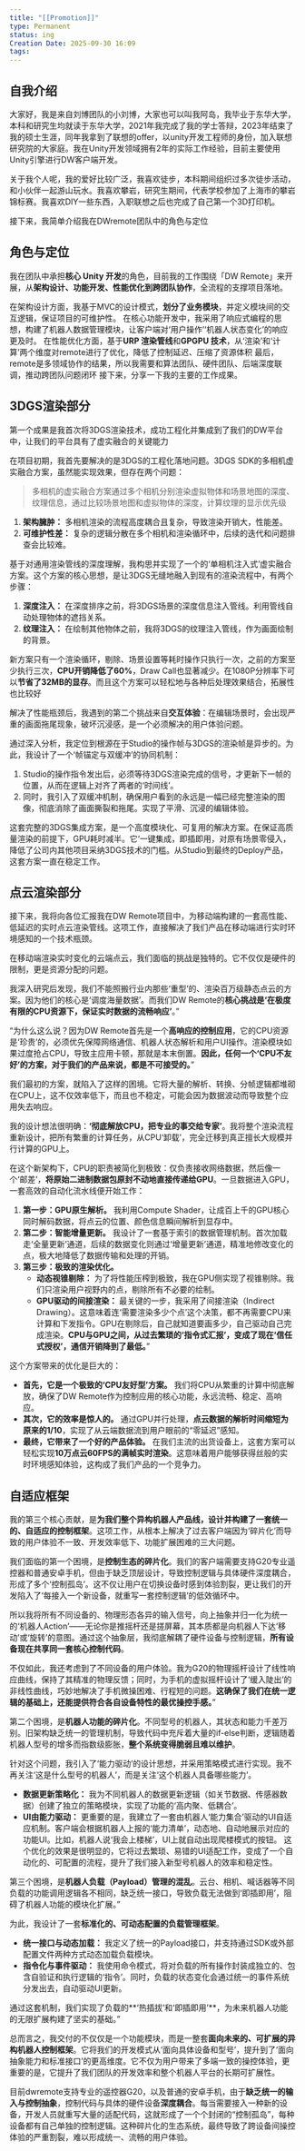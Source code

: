 ```yaml
---
title: "[[Promotion]]"
type: Permanent
status: ing
Creation Date: 2025-09-30 16:09
tags:
---
```

## 自我介绍
大家好，我是来自刘博团队的小刘博，大家也可以叫我阿岛，我毕业于东华大学，本科和研究生均就读于东华大学，2021年我完成了我的学士答辩，2023年结束了我的硕士生涯，同年我拿到了联想的offer，以unity开发工程师的身份，加入联想研究院的大家庭。我在Unity开发领域拥有2年的实际工作经验，目前主要使用Unity引擎进行DW客户端开发。

关于我个人呢，我的爱好比较广泛，我喜欢徒步，本科期间组织过多次徒步活动，和小伙伴一起游山玩水。我喜欢攀岩，研究生期间，代表学校参加了上海市的攀岩锦标赛。我喜欢DIY一些东西，入职联想之后也完成了自己第一个3D打印机。

接下来，我简单介绍我在DWremote团队中的角色与定位

## 角色与定位
我在团队中承担**核心 Unity 开发**的角色，目前我的工作围绕「DW Remote」来开展，从**架构设计、功能开发、性能优化到跨团队协作**，全流程的支撑项目落地。

在架构设计方面，我基于MVC的设计模式，**划分了业务模块**，并定义模块间的交互逻辑，保证项目的可维护性。
在核心功能开发中，我采用了响应式编程的思想，构建了机器人数据管理模块，让客户端对‘用户操作’‘机器人状态变化’的响应更及时。
在性能优化方面，基于**URP 渲染管线**和**GPGPU 技术**，从‘渲染’和‘计算’两个维度对remote进行了优化，降低了控制延迟、压缩了资源体积
最后，remote是多领域协作的结果，所以我需要和算法团队、硬件团队、后端深度联调，推动跨团队问题闭环
接下来，分享一下我的主要的工作成果。

## 3DGS渲染部分
第一个成果是我首次将3DGS渲染技术，成功工程化并集成到了我们的DW平台中，让我们的平台具有了虚实融合的关键能力

在项目初期，我首先要解决的是3DGS的工程化落地问题。3DGS SDK的多相机虚实融合方案，虽然能实现效果，但存在两个问题：
>多相机的虚实融合方案通过多个相机分别渲染虚拟物体和场景地图的深度、纹理信息，通过比较场景地图和虚拟物体的深度，计算纹理的显示优先级

1. **架构臃肿：** 多相机渲染的流程高度耦合且复杂，导致渲染开销大，性能差。
2. **可维护性差：** 复杂的逻辑分散在多个相机和渲染循环中，后续的迭代和问题排查会比较难。

基于对通用渲染管线的深度理解，我构思并实现了一个的‘单相机注入式’虚实融合方案。这个方案的核心思想，是让3DGS无缝地融入到现有的渲染流程中，有两个步骤：
1. **深度注入：** 在深度排序之前，将3DGS场景的深度信息注入管线。利用管线自动处理物体的遮挡关系。
2. **纹理注入：** 在绘制其他物体之前，我将3DGS的纹理注入管线，作为画面绘制的背景。

新方案只有一个渲染循环，剔除、场景设置等耗时操作只执行一次，之前的方案至少执行三次，**CPU开销降低了60%**，Draw Call也显著减少。在1080P分辨率下可以**节省了32MB的显存**。而且这个方案可以轻松地与各种后处理效果结合，拓展性也比较好

解决了性能瓶颈后，我遇到的第二个挑战来自**交互体验**：在编辑场景时，会出现严重的画面拖尾现象，破坏沉浸感，是一个必须解决的用户体验问题。

通过深入分析，我定位到根源在于Studio的操作帧与3DGS的渲染帧是异步的。为此，我设计了一个‘帧锚定与双缓冲’的协同机制：

1. Studio的操作指令发出后，必须等待3DGS渲染完成的信号，才更新下一帧的位置，从而在逻辑上对齐了两者的‘时间线’。
2. 同时，我引入了双缓冲机制，确保用户看到的永远是一幅已经完整渲染的图像，彻底消除了画面撕裂和拖尾。实现了平滑、沉浸的编辑体验。

这套完整的3DGS集成方案，是一个高度模块化、可复用的解决方案。在保证高质量渲染的前提下，GPU耗时减半。它‘一键集成，即插即用，对原有场景零侵入，降低了公司内其他项目采纳3DGS技术的门槛。从Studio到最终的Deploy产品，这套方案一直在稳定工作。

## 点云渲染部分
接下来，我将向各位汇报我在DW Remote项目中，为移动端构建的一套高性能、低延迟的实时点云渲染管线。这项工作，直接解决了我们产品在移动端进行实时环境感知的一个技术瓶颈。

在移动端渲染实时变化的云端点云，我们面临的挑战是独特的。它不仅仅是硬件的限制，更是资源分配的问题。

我深入研究后发现，我们不能照搬行业内那些‘重型’的、渲染百万级静态点云的方案。因为他们的核心是‘调度海量数据’。而我们DW Remote的**核心挑战是‘在极度有限的CPU资源下，保证实时数据的流畅响应’**。”

“为什么这么说？因为DW Remote首先是一个**高响应的控制应用**，它的CPU资源是‘珍贵’的，必须优先保障网络通信、机器人状态解析和用户UI操作。渲染模块如果过度抢占CPU，导致主应用卡顿，那就是本末倒置。**因此，任何一个‘CPU不友好’的方案，对于我们的产品来说，都是不可接受的。**”

我们最初的方案，就陷入了这样的困境。它将大量的解析、转换、分帧逻辑都堆砌在CPU上，这不仅效率低下，而且也不稳定，可能会因为数据波动而导致整个应用失去响应。

我的设计想法很明确：**‘彻底解放CPU，把专业的事交给专家’**。我将整个渲染流程重新设计，把所有繁重的计算任务，从CPU‘卸载’，完全迁移到真正擅长大规模并行计算的GPU上。

在这个新架构下，CPU的职责被简化到极致：仅负责接收网络数据，然后像一个‘邮差’，**将原始二进制数据包原封不动地直接传递给GPU**。一旦数据进入GPU，一套高效的自动化流水线便开始工作：

1. **第一步：GPU原生解析。** 我利用Compute Shader，让成百上千的GPU核心同时解码数据，将点云的位置、颜色信息瞬间解析到显存中。
2. **第二步：智能增量更新。** 我设计了一套基于索引的数据管理机制。首次加载走‘全量更新’通道，后续的数据变化则通过‘增量更新’通道，精准地修改变化的点，极大地降低了数据传输和处理的开销。
3. **第三步：极致的渲染优化。**
    - **动态视锥剔除：** 为了将性能压榨到极致，我在GPU侧实现了视锥剔除。我们只渲染用户视野内的点，剔除所有不必要的绘制。
    - **GPU驱动的间接渲染：** 最关键的一步，我采用了间接渲染（Indirect Drawing）。这意味着连‘需要渲染多少个点’这个决策，都不再需要CPU来计算和下发指令。GPU在剔除后，自己就知道要画多少，自己驱动自己完成渲染。**CPU与GPU之间，从过去繁琐的‘指令式汇报’，变成了现在‘信任式授权’，通信开销降到了最低。**”
        
这个方案带来的优化是巨大的：
- **首先，它是一个极致的‘CPU友好型’方案。** 我们将CPU从繁重的计算中彻底解放，确保了DW Remote作为控制应用的核心功能，永远流畅、稳定、高响应。
- **其次，它的效率是惊人的。** 通过GPU并行处理，**点云数据的解析时间缩短为原来的1/10**，实现了从云端数据流到用户眼前的“零延迟”感知。
- **最终，它带来了一个好的产品体验。** 在我们主流的出货设备上，这套方案可以轻松实现**10万点云60FPS的满帧实时渲染**。这意味着用户能够获得丝般的实时环境感知体验，这构成了我们产品的一个竞争力。

## 自适应框架

我的第三个核心贡献，是**为我们整个异构机器人产品线，设计并构建了一套统一的、自适应的控制框架**。这项工作，从根本上解决了过去客户端因为‘碎片化’而导致的用户体验不一致、开发效率低下、功能扩展困难的三大问题。

我们面临的第一个困境，是**控制生态的碎片化**。我们的客户端需要支持G20专业遥控器和普通安卓手机，但由于缺乏顶层设计，导致控制逻辑与具体硬件深度耦合，形成了多个‘控制孤岛’。这不仅让用户在切换设备时感到体验割裂，更让我们的开发陷入了‘每接入一个新设备，就重写一套控制逻辑’的低效循环中。

所以我将所有不同设备的、物理形态各异的输入信号，向上抽象并归一化为统一的‘机器人Action’——无论你是推摇杆还是搓屏幕，其本质都是向机器人下达‘移动’或‘旋转’的意图。通过这个抽象层，我彻底解耦了硬件设备与控制逻辑，**所有设备现在共享同一套核心控制代码**。

不仅如此，我还考虑到了不同设备的用户体验。我为G20的物理摇杆设计了线性响应曲线，保持了其精准的物理反馈；同时，为手机的虚拟摇杆设计了‘缓入陡出’的非线性曲线，巧妙地解决了手机微操困难、行程短的问题。**这确保了我们在统一逻辑的基础上，还能提供符合各自设备特性的最优操控手感。**”

第二个困境，是**机器人功能的碎片化**。不同型号的机器人，其状态和能力千差万别。旧架构缺乏统一的管理机制，导致代码中充斥着大量的if-else判断，逻辑随着机器人型号的增多而指数级膨胀，**整个系统变得脆弱且难以维护**。

针对这个问题，我引入了‘能力驱动’的设计思想，并采用策略模式进行实现。我不再关注‘这是什么型号的机器人’，而是关注‘这个机器人具备哪些能力’。
- **数据更新策略化：** 我为不同机器人的数据更新逻辑（如关节数据、传感器数据）创建了独立的策略模块，实现了功能的‘高内聚、低耦合’。    
- **UI由能力驱动：** 更重要的是，我建立了一套由机器人‘能力集合’驱动的UI自适应机制。客户端会根据机器人上报的‘能力清单’，动态地、自动地展示对应的功能UI。比如，机器人说‘我会上楼梯’，UI上就自动出现爬楼模式的按钮。
这个优化的效果是很明显的，它将过去繁琐、易错的UI适配工作，变成了一个自动化的、可配置的流程，提升了我们接入新型号机器人的效率和稳定性。

第三个困境，是**机器人负载（Payload）管理的混乱**。云台、相机、喊话器等不同负载的功能调用逻辑各不相同，缺乏统一接口，导致负载无法做到‘即插即用’，阻碍了机器人功能的模块化扩展。”

为此，我设计了一套**标准化的、可动态配置的负载管理框架**。
- **统一接口与动态加载：** 我定义了统一的Payload接口，并支持通过SDK或外部配置文件两种方式动态加载负载模块。
- **指令化与事件驱动：** 我使用命令模式，将对负载的所有操作封装成独立的、包含自验证和执行逻辑的‘指令’。同时，负载的状态变化会通过统一的事件系统分发出去，自动驱动UI更新。

通过这套机制，我们实现了负载的**‘热插拔’和‘即插即用’**，为未来机器人功能的无限扩展构建了坚实的基础。”

总而言之，我交付的不仅仅是一个功能模块，而是一整套**面向未来的、可扩展的异构机器人控制框架**。它将我们的开发模式从‘面向具体设备和型号’，提升到了‘面向抽象能力和标准接口’的更高维度。它不仅为用户带来了多端一致的操控体验，更重要的是，它提升了我们团队的开发效率和整个机器人平台的长期可扩展性。

目前dwremote支持专业的遥控器G20，以及普通的安卓手机，由于**缺乏统一的输入与控制抽象**，控制代码与具体的硬件设备**深度耦合**。每当需要接入一种新的设备，开发人员就重写大量的适配代码，这就形成了一个个封闭的“控制孤岛”，每种设备都有自己单独的控制逻辑。这种碎片化的生态系统，最终导致了跨设备间操控体验的严重割裂，难以形成统一、流畅的用户体验。